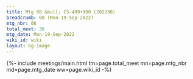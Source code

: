 ```yaml
---
title: Mtg 08 &bull; CS-499+900 (202230)
breadcrumb: 08 (Mon-19-Sep-2022)
mtg_nbr: 08
total_meet: 36
mtg_date: Mon-19-Sep-2022
wiki_id: wiki
layout: bg-image
---
```


{%- include meetings/main.html
    tm=page.total_meet
    mn=page.mtg_nbr
    md=page.mtg_date
    ww=page.wiki_id
-%}
